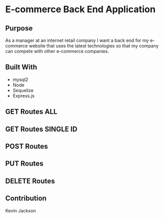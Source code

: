 # E-commerce Back End Application

## Purpose
As a manager at an internet retail company I want a back end for my e-commerce website that uses the latest technologies so that my company can compete with other e-commerce companies.

## Built With 
* mysql2
* Node
* Sequelize
* Express.js


## GET Routes ALL

## GET Routes SINGLE ID

## POST Routes

## PUT Routes

## DELETE Routes


## Contribution
Kevin Jackson